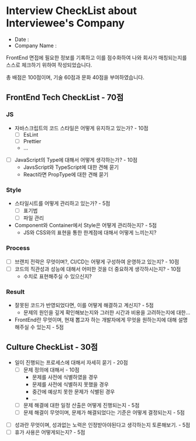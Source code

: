 # Interview CheckList about Interviewee's Company
- Date : 
- Company Name : 

FrontEnd 면접에 필요한 정보를 기록하고 이를 점수화하여 나와 회사가 매칭되는지를 스스로 체크하기 위하여 작성되었습니다.

총 배점은 100점이며, 기술 60점과 문화 40점을 부여하였습니다.

## FrontEnd Tech CheckList - 70점

### JS
- 자바스크립트의 코드 스타일은 어떻게 유지하고 있는가? - 10점
  - [ ] EsLint
  - [ ] Prettier
  - ...
- [ ] JavaScript의 Type에 대해서 어떻게 생각하는가? - 10점
  - JavsScript와 TypeScript에 대한 견해 묻기
  - React라면 PropType에 대한 견해 묻기

### Style
- 스타일시트를 어떻게 관리하고 있는가? - 5점
  - [ ] 표기법
  - [ ] 파일 관리
- Component와 Container에서 Style은 어떻게 관리하는지? - 5점
  - JS와 CSS와의 표현을 통한 한계점에 대해서 어떻게 느끼는지?

### Process
- [ ] 브랜치 전략은 무엇이며?, CI/CD는 어떻게 구성하여 운영하고 있는지? - 10점
- [ ] 코드의 직관성과 성능에 대해서 어떠한 것을 더 중요하게 생각하시는지? - 10점
  - 수치로 표현해주실 수 있으신지?

### Result
- 잘못된 코드가 반영되었다면, 이를 어떻게 해결하고 계신지? - 5점
  - 문제의 원인을 깊게 확인해보는지와 그러한 시간과 비용을 고려하는지에 대한...
- FrontEnd란 무엇이며, 현재 뽑고자 하는 개발자에게 무엇을 원하는지에 대해 설명해주실 수 있는지 - 5점

## Culture CheckList - 30점
- 일이 진행되는 프로세스에 대해서 자세히 묻기 - 20점
  - [ ] 문제 정의에 대해서 - 10점
    - 문제를 사전에 식별하였을 경우
    - 문제를 사전에 식별하지 못했을 경우
    - 중간에 예상치 못한 문제가 식별된 경우
    - ...
  - [ ] 문제 해결에 대한 일정 산출은 어떻게 진행되는지 - 5점
  - [ ] 문제 해결이 무엇이며, 문제가 해결되었다는 기준은 어떻게 결정되는지 - 5점
- [ ] 성과란 무엇이며, 성과없는 노력은 인정받아야된다고 생각하는지 토론해보기. - 5점
- [ ] 휴가 사용은 어떻게되는지? - 5점
